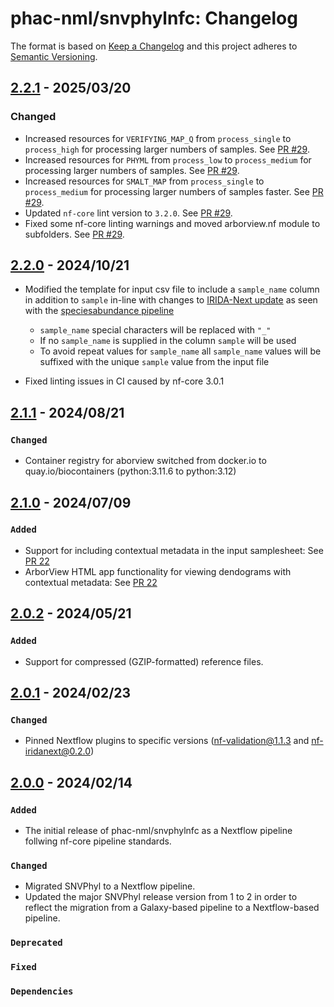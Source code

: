 # phac-nml/snvphylnfc: Changelog

The format is based on [Keep a Changelog](https://keepachangelog.com/en/1.0.0/)
and this project adheres to [Semantic Versioning](https://semver.org/spec/v2.0.0.html).

## [2.2.1] - 2025/03/20

### Changed

- Increased resources for `VERIFYING_MAP_Q` from `process_single` to `process_high` for processing larger numbers of samples. See [PR #29](https://github.com/phac-nml/snvphylnfc/pull/29).
- Increased resources for `PHYML` from `process_low` to `process_medium` for processing larger numbers of samples. See [PR #29](https://github.com/phac-nml/snvphylnfc/pull/29).
- Increased resources for `SMALT_MAP` from `process_single` to `process_medium` for processing larger numbers of samples faster. See [PR #29](https://github.com/phac-nml/snvphylnfc/pull/29).
- Updated `nf-core` lint version to `3.2.0`. See [PR #29](https://github.com/phac-nml/snvphylnfc/pull/29).
- Fixed some nf-core linting warnings and moved arborview.nf module to subfolders. See [PR #29](https://github.com/phac-nml/snvphylnfc/pull/29).

## [2.2.0] - 2024/10/21

- Modified the template for input csv file to include a `sample_name` column in addition to `sample` in-line with changes to [IRIDA-Next update] as seen with the [speciesabundance pipeline]

  - `sample_name` special characters will be replaced with `"_"`
  - If no `sample_name` is supplied in the column `sample` will be used
  - To avoid repeat values for `sample_name` all `sample_name` values will be suffixed with the unique `sample` value from the input file

- Fixed linting issues in CI caused by nf-core 3.0.1

[IRIDA-Next update]: https://github.com/phac-nml/irida-next/pull/678
[speciesabundance pipeline]: https://github.com/phac-nml/speciesabundance/pull/24

## [2.1.1] - 2024/08/21

### `Changed`

- Container registry for aborview switched from docker.io to quay.io/biocontainers (python:3.11.6 to python:3.12)

## [2.1.0] - 2024/07/09

### `Added`

- Support for including contextual metadata in the input samplesheet: See [PR 22](https://github.com/phac-nml/snvphylnfc/pull/22)
- ArborView HTML app functionality for viewing dendograms with contextual metadata: See [PR 22](https://github.com/phac-nml/snvphylnfc/pull/22)

## [2.0.2] - 2024/05/21

### `Added`

- Support for compressed (GZIP-formatted) reference files.

## [2.0.1] - 2024/02/23

### `Changed`

- Pinned Nextflow plugins to specific versions (nf-validation@1.1.3 and nf-iridanext@0.2.0)

## [2.0.0] - 2024/02/14

### `Added`

- The initial release of phac-nml/snvphylnfc as a Nextflow pipeline follwing nf-core pipeline standards.

### `Changed`

- Migrated SNVPhyl to a Nextflow pipeline.
- Updated the major SNVPhyl release version from 1 to 2 in order to reflect the migration from a Galaxy-based pipeline to a Nextflow-based pipeline.

### `Deprecated`

### `Fixed`

### `Dependencies`

[2.2.1]: https://github.com/phac-nml/snvphylnfc/releases/tag/2.2.1
[2.2.0]: https://github.com/phac-nml/snvphylnfc/releases/tag/2.2.0
[2.1.1]: https://github.com/phac-nml/snvphylnfc/releases/tag/2.1.1
[2.1.0]: https://github.com/phac-nml/snvphylnfc/releases/tag/2.1.0
[2.0.2]: https://github.com/phac-nml/snvphylnfc/releases/tag/2.0.2
[2.0.1]: https://github.com/phac-nml/snvphylnfc/releases/tag/2.0.1
[2.0.0]: https://github.com/phac-nml/snvphylnfc/releases/tag/2.0.0
